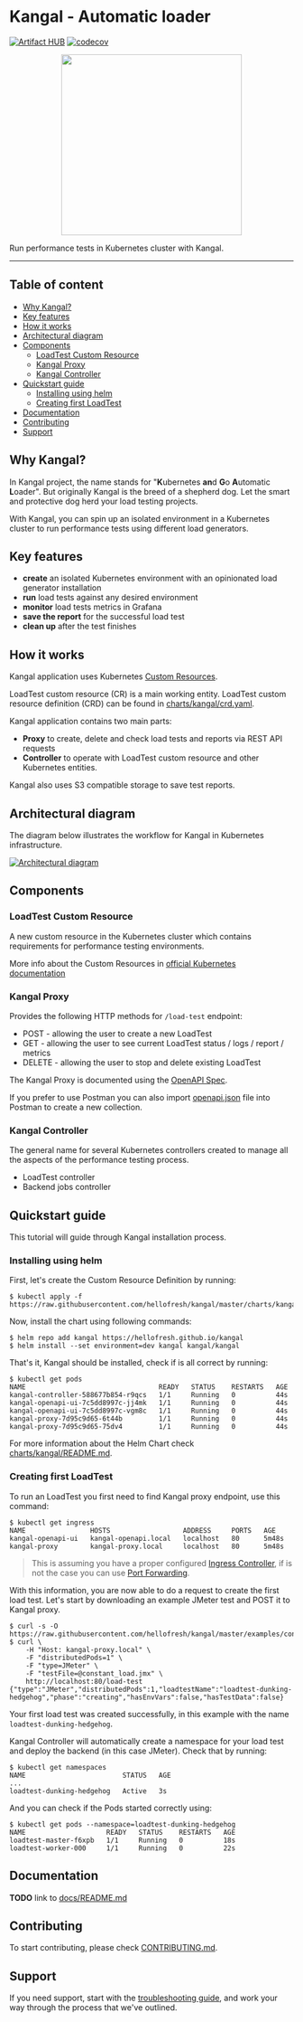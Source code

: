 # Kangal - Automatic loader
[![Artifact HUB](https://img.shields.io/endpoint?url=https://artifacthub.io/badge/repository/kangal)](https://artifacthub.io/packages/search?repo=kangal)
[![codecov](https://codecov.io/gh/hellofresh/kangal/branch/master/graph/badge.svg)](https://codecov.io/gh/hellofresh/kangal)
<p align="center"><img src="./kangal_logo.svg" width="320"></p>

Run performance tests in Kubernetes cluster with Kangal.
___

## Table of content
- [Why Kangal?](#why-kangal)
- [Key features](#key-features)
- [How it works](#how-it-works)
- [Architectural diagram](#architectural-diagram)
- [Components](#components)
    - [LoadTest Custom Resource](#loadtest-custom-resource)
    - [Kangal Proxy](#kangal-proxy)
    - [Kangal Controller](#kangal-controller)
- [Quickstart guide](#quickstart-guide)
    - [Installing using helm](#installing-using-helm)
    - [Creating first LoadTest](#creating-first-loadtest)
- [Documentation](#documentation)
- [Contributing](#contributing)
- [Support](#support)

## Why Kangal?
In Kangal project, the name stands for "**K**ubernetes **an**d **G**o **A**utomatic **L**oader".
But originally Kangal is the breed of a shepherd dog. Let the smart and protective dog herd your load testing projects.

With Kangal, you can spin up an isolated environment in a Kubernetes cluster to run performance tests using different load generators.

## Key features
- **create** an isolated Kubernetes environment with an opinionated load generator installation
- **run** load tests against any desired environment
- **monitor** load tests metrics in Grafana
- **save the report** for the successful load test
- **clean up** after the test finishes

## How it works
Kangal application uses Kubernetes [Custom Resources](https://kubernetes.io/docs/concepts/extend-kubernetes/api-extension/custom-resources/).

LoadTest custom resource (CR) is a main working entity.
LoadTest custom resource definition (CRD) can be found in [charts/kangal/crd.yaml](charts/kangal/crd.yaml).

Kangal application contains two main parts:
 - **Proxy** to create, delete and check load tests and reports via REST API requests
 - **Controller** to operate with LoadTest custom resource and other Kubernetes entities.

Kangal also uses S3 compatible storage to save test reports. 

## Architectural diagram
The diagram below illustrates the workflow for Kangal in Kubernetes infrastructure.

<p align="left">  
 <a href="architectural_diagram.png">
   <img alt="Architectural diagram" src="architectural_diagram.png">
 </a>
</p>

## Components
### LoadTest Custom Resource
A new custom resource in the Kubernetes cluster which contains requirements for performance testing environments.

More info about the Custom Resources in [official Kubernetes documentation](https://kubernetes.io/docs/concepts/extend-kubernetes/api-extension/custom-resources/)

### Kangal Proxy
Provides the following HTTP methods for `/load-test` endpoint:
 - POST - allowing the user to create a new LoadTest
 - GET - allowing the user to see current LoadTest status / logs / report / metrics
 - DELETE - allowing the user to stop and delete existing LoadTest

 The Kangal Proxy is documented using the [OpenAPI Spec](https://swagger.io/specification/).

 If you prefer to use Postman you can also import [openapi.json](openapi.json) file into Postman to create a new collection.

### Kangal Controller
The general name for several Kubernetes controllers created to manage all the aspects of the performance testing process.
 - LoadTest controller  
 - Backend jobs controller
 
## Quickstart guide
This tutorial will guide through Kangal installation process.

### Installing using helm
First, let's create the Custom Resource Definition by running:

```shell
$ kubectl apply -f https://raw.githubusercontent.com/hellofresh/kangal/master/charts/kangal/crd.yaml
```

Now, install the chart using following commands:

```shell
$ helm repo add kangal https://hellofresh.github.io/kangal
$ helm install --set environment=dev kangal kangal/kangal
```

That's it, Kangal should be installed, check if is all correct by running:

```shell
$ kubectl get pods
NAME                                 READY   STATUS    RESTARTS   AGE
kangal-controller-588677b854-r9qcs   1/1     Running   0          44s
kangal-openapi-ui-7c5dd8997c-jj4mk   1/1     Running   0          44s
kangal-openapi-ui-7c5dd8997c-vgm8c   1/1     Running   0          44s
kangal-proxy-7d95c9d65-6t44b         1/1     Running   0          44s
kangal-proxy-7d95c9d65-75dv4         1/1     Running   0          44s
```

For more information about the Helm Chart check [charts/kangal/README.md](charts/kangal/README.md).

### Creating first LoadTest
To run an LoadTest you first need to find Kangal proxy endpoint, use this command:

```shell
$ kubectl get ingress
NAME                HOSTS                  ADDRESS     PORTS   AGE
kangal-openapi-ui   kangal-openapi.local   localhost   80      5m48s
kangal-proxy        kangal-proxy.local     localhost   80      5m48s
```

> This is assuming you have a proper configured [Ingress Controller](https://kubernetes.io/docs/concepts/services-networking/ingress-controllers/), if is not the case you can use [Port Forwarding](https://kubernetes.io/docs/tasks/access-application-cluster/port-forward-access-application-cluster/).

With this information, you are now able to do a request to create the first load test.
Let's start by downloading an example JMeter test and POST it to Kangal proxy.

```shell
$ curl -s -O https://raw.githubusercontent.com/hellofresh/kangal/master/examples/constant_load.jmx
$ curl \
    -H "Host: kangal-proxy.local" \
    -F "distributedPods=1" \
    -F "type=JMeter" \
    -F "testFile=@constant_load.jmx" \
    http://localhost:80/load-test
{"type":"JMeter","distributedPods":1,"loadtestName":"loadtest-dunking-hedgehog","phase":"creating","hasEnvVars":false,"hasTestData":false}
```

Your first load test was created successfully, in this example with the name `loadtest-dunking-hedgehog`.

Kangal Controller will automatically create a namespace for your load test and deploy the backend (in this case JMeter).
Check that by running:

```
$ kubectl get namespaces
NAME                        STATUS   AGE
...
loadtest-dunking-hedgehog   Active   3s
```

And you can check if the Pods started correctly using:

```
$ kubectl get pods --namespace=loadtest-dunking-hedgehog
NAME                    READY   STATUS    RESTARTS   AGE
loadtest-master-f6xpb   1/1     Running   0          18s
loadtest-worker-000     1/1     Running   0          22s
```

## Documentation
**TODO** link to [docs/README.md](docs/README.md)

## Contributing
To start contributing, please check [CONTRIBUTING.md](CONTRIBUTING.md).

## Support
If you need support, start with the [troubleshooting guide](docs/Troubleshooting.md), and work your way through the process that we've outlined.
